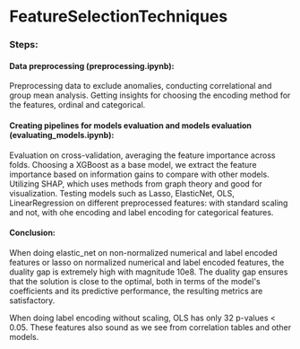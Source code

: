 # FeatureSelectionTechniques

### Steps:

#### Data preprocessing (preprocessing.ipynb):

Preprocessing data to exclude anomalies, conducting correlational and group mean analysis.
Getting insights for choosing the encoding method for the features, ordinal and categorical.

#### Creating pipelines for models evaluation and models evaluation (evaluating_models.ipynb):

Evaluation on cross-validation, averaging the feature importance across folds.
Choosing a XGBoost as a base model, we extract the feature importance based on information 
gains to compare with other models. Utilizing SHAP, which uses methods from graph theory and good 
for visualization. Testing models such as Lasso, ElasticNet, OLS, LinearRegression on 
different preprocessed features: with standard scaling and not, with ohe encoding and label encoding
for categorical features.

#### Conclusion:

When doing elastic_net on non-normalized numerical and label encoded 
features or lasso on normalized numerical and label encoded features, the duality gap is extremely
high with magnitude 10e8. The duality gap ensures that the solution is close to the optimal, both
in terms of the model's coefficients and its predictive performance, the resulting metrics 
are satisfactory.

When doing label encoding without scaling, OLS has only 32 p-values < 0.05. These features also 
sound as we see from correlation tables and other models.





